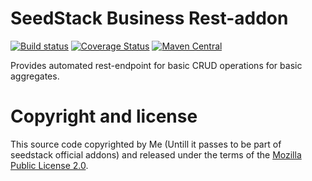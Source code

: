 # SeedStack Business Rest-addon

[![Build status](https://travis-ci.org/seedstack/business-rest-addon.svg?branch=master)](https://travis-ci.org/seedstack/business-rest-addon) [![Coverage Status](https://coveralls.io/repos/seedstack/business-rest-addon/badge.svg?branch=master)](https://coveralls.io/r/seedstack/modelmapper-addon?branch=master) [![Maven Central](https://maven-badges.herokuapp.com/maven-central/org.seedstack.addons.business.rest/business-rest-addon/badge.svg?style=flat)](https://maven-badges.herokuapp.com/maven-central/org.seedstack.addons.business.rest)

Provides automated rest-endpoint for basic CRUD operations for basic aggregates.

# Copyright and license

This source code copyrighted by Me (Untill it passes to be part of seedstack official addons) and
released under the terms of the [Mozilla Public License 2.0](https://www.mozilla.org/MPL/2.0/). 
